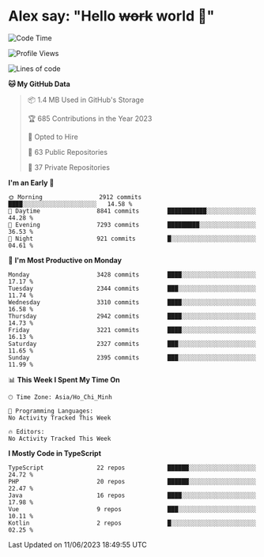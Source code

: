 # Alex say: "Hello ~~work~~ world 🐾"

<!--START_SECTION:waka-->
![Code Time](http://img.shields.io/badge/Code%20Time-839%20hrs%205%20mins-blue)

![Profile Views](http://img.shields.io/badge/Profile%20Views-2-blue)

![Lines of code](https://img.shields.io/badge/From%20Hello%20World%20I%27ve%20Written-41.0%20million%20lines%20of%20code-blue)

**🐱 My GitHub Data** 

> 📦 1.4 MB Used in GitHub's Storage 
 > 
> 🏆 685 Contributions in the Year 2023
 > 
> 💼 Opted to Hire
 > 
> 📜 63 Public Repositories 
 > 
> 🔑 37 Private Repositories 
 > 
**I'm an Early 🐤** 

```text
🌞 Morning                2912 commits        ████░░░░░░░░░░░░░░░░░░░░░   14.58 % 
🌆 Daytime                8841 commits        ███████████░░░░░░░░░░░░░░   44.28 % 
🌃 Evening                7293 commits        █████████░░░░░░░░░░░░░░░░   36.53 % 
🌙 Night                  921 commits         █░░░░░░░░░░░░░░░░░░░░░░░░   04.61 % 
```
📅 **I'm Most Productive on Monday** 

```text
Monday                   3428 commits        ████░░░░░░░░░░░░░░░░░░░░░   17.17 % 
Tuesday                  2344 commits        ███░░░░░░░░░░░░░░░░░░░░░░   11.74 % 
Wednesday                3310 commits        ████░░░░░░░░░░░░░░░░░░░░░   16.58 % 
Thursday                 2942 commits        ████░░░░░░░░░░░░░░░░░░░░░   14.73 % 
Friday                   3221 commits        ████░░░░░░░░░░░░░░░░░░░░░   16.13 % 
Saturday                 2327 commits        ███░░░░░░░░░░░░░░░░░░░░░░   11.65 % 
Sunday                   2395 commits        ███░░░░░░░░░░░░░░░░░░░░░░   11.99 % 
```


📊 **This Week I Spent My Time On** 

```text
🕑︎ Time Zone: Asia/Ho_Chi_Minh

💬 Programming Languages: 
No Activity Tracked This Week

🔥 Editors: 
No Activity Tracked This Week
```

**I Mostly Code in TypeScript** 

```text
TypeScript               22 repos            ██████░░░░░░░░░░░░░░░░░░░   24.72 % 
PHP                      20 repos            ██████░░░░░░░░░░░░░░░░░░░   22.47 % 
Java                     16 repos            ████░░░░░░░░░░░░░░░░░░░░░   17.98 % 
Vue                      9 repos             ███░░░░░░░░░░░░░░░░░░░░░░   10.11 % 
Kotlin                   2 repos             █░░░░░░░░░░░░░░░░░░░░░░░░   02.25 % 
```




 Last Updated on 11/06/2023 18:49:55 UTC
<!--END_SECTION:waka-->
